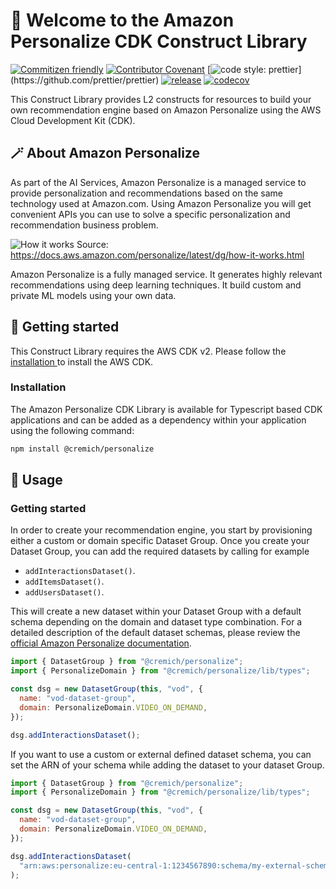 # 👋 Welcome to the Amazon Personalize CDK Construct Library

[![Commitizen friendly](https://img.shields.io/badge/commitizen-friendly-brightgreen.svg)](http://commitizen.github.io/cz-cli/)
[![Contributor Covenant](https://img.shields.io/badge/Contributor%20Covenant-2.1-4baaaa.svg)](./CODE_OF_CONDUCT.md)
[![code style: prettier](https://img.shields.io/badge/code_style-prettier-ff69b4.svg?)](https://github.com/prettier/prettier)
[![release](https://github.com/cremich/personalize-cdk-lib/actions/workflows/release.yml/badge.svg)](https://github.com/cremich/personalize-cdk-lib/actions/workflows/release.yml)
[![codecov](https://codecov.io/gh/cremich/personalize-cdk-lib/branch/main/graph/badge.svg?token=VFbFQQY6Qh)](https://codecov.io/gh/cremich/personalize-cdk-lib)

This Construct Library provides L2 constructs for resources to build your own recommendation engine based on Amazon Personalize using the AWS Cloud Development Kit (CDK).

## 🪄 About Amazon Personalize

As part of the AI Services, Amazon Personalize is a managed service to provide personalization and recommendations based on the same technology used at Amazon.com. Using Amazon Personalize you will get convenient APIs you can use to solve a specific personalization and recommendation business problem.

![How it works](https://docs.aws.amazon.com/personalize/latest/dg/images/domain-how-it-works.png)
Source: https://docs.aws.amazon.com/personalize/latest/dg/how-it-works.html

Amazon Personalize is a fully managed service. It generates highly relevant recommendations using deep learning techniques. It build custom and private ML models using your own data.

## 🚀 Getting started

This Construct Library requires the AWS CDK v2. Please follow the [installation ](https://docs.aws.amazon.com/cdk/v2/guide/getting_started.html#getting_started_install) to install the AWS CDK.

### Installation

The Amazon Personalize CDK Library is available for Typescript based CDK applications and can be added as a dependency within your application using the following command:

```sh
npm install @cremich/personalize
```

## 🎉 Usage

### Getting started

In order to create your recommendation engine, you start by provisioning either a custom or domain specific Dataset Group. Once you create your Dataset Group, you can add the required datasets by calling for example

- `addInteractionsDataset()`.
- `addItemsDataset()`.
- `addUsersDataset()`.

This will create a new dataset within your Dataset Group with a default schema depending on the domain and dataset type combination. For a detailed description of the default dataset schemas, please review the [official Amazon Personalize documentation](https://docs.aws.amazon.com/personalize/latest/dg/how-it-works-dataset-schema.html).

```javascript
import { DatasetGroup } from "@cremich/personalize";
import { PersonalizeDomain } from "@cremich/personalize/lib/types";

const dsg = new DatasetGroup(this, "vod", {
  name: "vod-dataset-group",
  domain: PersonalizeDomain.VIDEO_ON_DEMAND,
});

dsg.addInteractionsDataset();
```

If you want to use a custom or external defined dataset schema, you can set the ARN of your schema while adding the dataset to your dataset Group.

```javascript
import { DatasetGroup } from "@cremich/personalize";
import { PersonalizeDomain } from "@cremich/personalize/lib/types";

const dsg = new DatasetGroup(this, "vod", {
  name: "vod-dataset-group",
  domain: PersonalizeDomain.VIDEO_ON_DEMAND,
});

dsg.addInteractionsDataset(
  "arn:aws:personalize:eu-central-1:1234567890:schema/my-external-schema"
);
```
